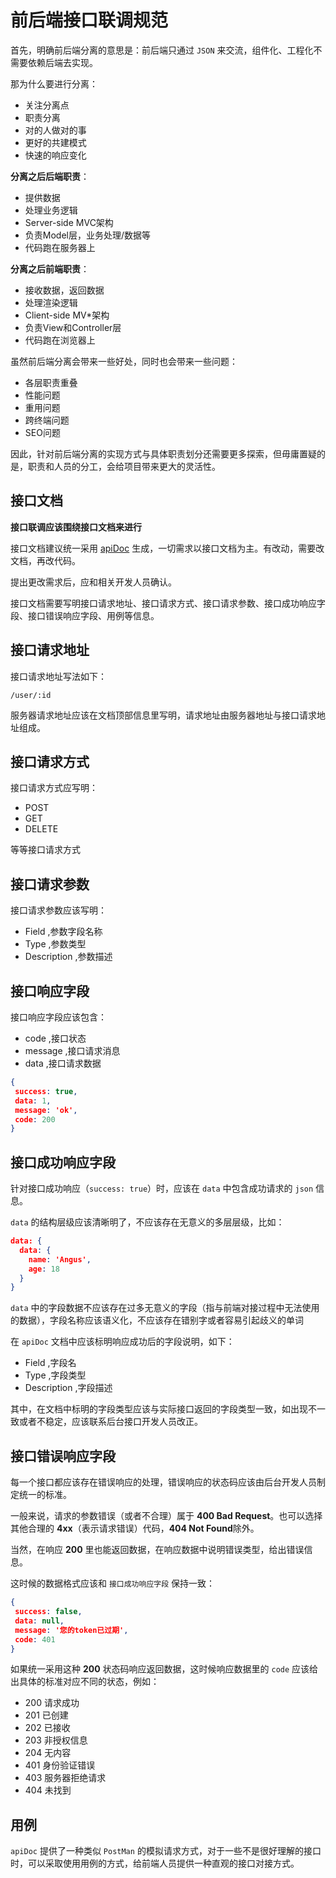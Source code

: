 # 前后端接口联调规范

首先，明确前后端分离的意思是：前后端只通过 `JSON` 来交流，组件化、工程化不需要依赖后端去实现。

那为什么要进行分离：

- 关注分离点
- 职责分离
- 对的人做对的事
- 更好的共建模式
- 快速的响应变化

**分离之后后端职责**：

- 提供数据
- 处理业务逻辑
- Server-side MVC架构
- 负责Model层，业务处理/数据等
- 代码跑在服务器上

**分离之后前端职责**：

- 接收数据，返回数据
- 处理渲染逻辑
- Client-side MV*架构
- 负责View和Controller层
- 代码跑在浏览器上

虽然前后端分离会带来一些好处，同时也会带来一些问题：

- 各层职责重叠
- 性能问题
- 重用问题
- 跨终端问题
- SEO问题

因此，针对前后端分离的实现方式与具体职责划分还需要更多探索，但毋庸置疑的是，职责和人员的分工，会给项目带来更大的灵活性。

## 接口文档

**接口联调应该围绕接口文档来进行**

接口文档建议统一采用 [apiDoc](http://apidocjs.com/) 生成，一切需求以接口文档为主。有改动，需要改文档，再改代码。

提出更改需求后，应和相关开发人员确认。

接口文档需要写明接口请求地址、接口请求方式、接口请求参数、接口成功响应字段、接口错误响应字段、用例等信息。

## 接口请求地址

接口请求地址写法如下：

```
/user/:id
```

服务器请求地址应该在文档顶部信息里写明，请求地址由服务器地址与接口请求地址组成。

## 接口请求方式

接口请求方式应写明：

- POST
- GET
- DELETE

等等接口请求方式

## 接口请求参数

接口请求参数应该写明：

- Field ,参数字段名称
- Type ,参数类型
- Description ,参数描述

## 接口响应字段

接口响应字段应该包含：

- code ,接口状态
- message ,接口请求消息
- data ,接口请求数据

```json
{
 success: true,
 data: 1,
 message: 'ok',
 code: 200
}
```

## 接口成功响应字段

针对接口成功响应（`success: true`）时，应该在 `data` 中包含成功请求的 `json` 信息。

`data` 的结构层级应该清晰明了，不应该存在无意义的多层层级，比如：

```json
data: {
  data: {
    name: 'Angus',
    age: 18
  }
}
```

`data` 中的字段数据不应该存在过多无意义的字段（指与前端对接过程中无法使用的数据），字段名称应该语义化，不应该存在错别字或者容易引起歧义的单词

在 `apiDoc` 文档中应该标明响应成功后的字段说明，如下：

- Field ,字段名
- Type ,字段类型
- Description ,字段描述

其中，在文档中标明的字段类型应该与实际接口返回的字段类型一致，如出现不一致或者不稳定，应该联系后台接口开发人员改正。

## 接口错误响应字段

每一个接口都应该存在错误响应的处理，错误响应的状态码应该由后台开发人员制定统一的标准。

一般来说，请求的参数错误（或者不合理）属于 **400 Bad Request**。也可以选择其他合理的 **4xx**（表示请求错误）代码，**404 Not Found**除外。

当然，在响应 **200** 里也能返回数据，在响应数据中说明错误类型，给出错误信息。

这时候的数据格式应该和 `接口成功响应字段` 保持一致：

```json
{
 success: false,
 data: null,
 message: '您的token已过期',
 code: 401
}
```

如果统一采用这种 **200** 状态码响应返回数据，这时候响应数据里的 `code` 应该给出具体的标准对应不同的状态，例如：

- 200 请求成功
- 201 已创建
- 202 已接收
- 203 非授权信息
- 204 无内容
- 401 身份验证错误
- 403 服务器拒绝请求
- 404 未找到

## 用例

`apiDoc` 提供了一种类似 `PostMan` 的模拟请求方式，对于一些不是很好理解的接口时，可以采取使用用例的方式，给前端人员提供一种直观的接口对接方式。
